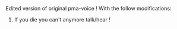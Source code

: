 Edited version of original pma-voice ! With the follow modifications:

1) If you die you can't anymore talk/hear ! 
